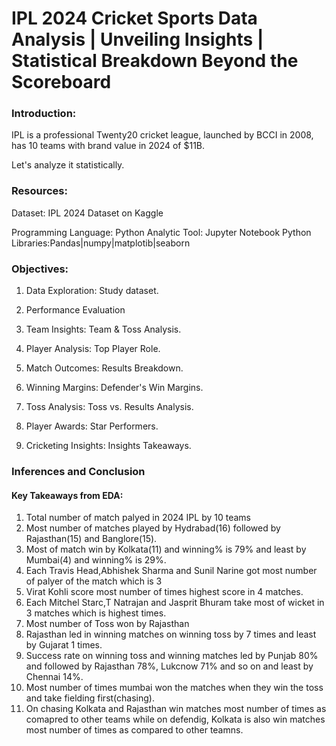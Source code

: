 
# IPL 2024 Cricket Sports Data Analysis | Unveiling Insights | Statistical Breakdown Beyond the Scoreboard

### Introduction:
IPL is a professional Twenty20 cricket league, launched by BCCI in 2008, has 10 teams with brand value in 2024 of $11B.

Let's analyze it statistically.

### Resources:
Dataset: IPL 2024 Dataset on Kaggle
 
Programming Language: Python
Analytic Tool: Jupyter Notebook
Python Libraries:Pandas|numpy|matplotib|seaborn

### Objectives:
1. Data Exploration: Study dataset.

2. Performance Evaluation

3. Team Insights: Team & Toss Analysis.

4. Player Analysis: Top Player Role.

5. Match Outcomes: Results Breakdown.

6. Winning Margins: Defender's Win Margins.

7. Toss Analysis: Toss vs. Results Analysis.

8. Player Awards: Star Performers.

9. Cricketing Insights: Insights Takeaways.


### Inferences and Conclusion
#### Key Takeaways from EDA:
 

1. Total number of match palyed in 2024 IPL by 10 teams
2. Most number of matches played by Hydrabad(16) followed by Rajasthan(15) and Banglore(15).
3. Most of match win by Kolkata(11) and winning% is 79% and least by Mumbai(4) and winning% is 29%.
4. Each Travis Head,Abhishek Sharma and Sunil Narine got most number of palyer of the match which is 3
5. Virat Kohli score most number of times highest score in 4 matches.
6. Each Mitchel Starc,T Natrajan and Jasprit Bhuram take most of wicket in 3 matches which is highest    times.
7. Most number of Toss won by Rajasthan
8. Rajasthan led in winning matches on winning toss by 7 times and least by Gujarat 1 times.
9. Success rate on winning toss and winning matches led by Punjab 80% and followed by Rajasthan 78%, Lukcnow 71% and so on and least by Chennai 14%.
10. Most number of times mumbai won the matches when they win the toss and take fielding first(chasing).
11. On chasing Kolkata and Rajasthan win matches most number of times as comapred to other teams while on defendig, Kolkata is also win matches most number of times as compared to other teamns.



